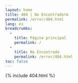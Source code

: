 ```yaml
---
layout: home
title: 404 | No Encontrado(m
permalink: /error/404.html
lang: es
breadcrumbs: 
  - 
    title: Página principal
    permalink: /
  -
    title: No Encontrado
    permalink: /error/404.html
toc: false
---
```


{% include 404.html %}
